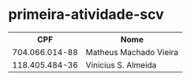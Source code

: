 # primeira-atividade-scv

<table>
  <tr>
    <th>CPF</th>
    <th>Nome</th>
  </tr>
  <tr>
  	<td>704.066.014-88</td>
	<td>Matheus Machado Vieira</td>
  </tr>
  <tr>
	<td>118.405.484-36</td>
	<td>Vinicius S. Almeida</td>
  </tr>
</table>
